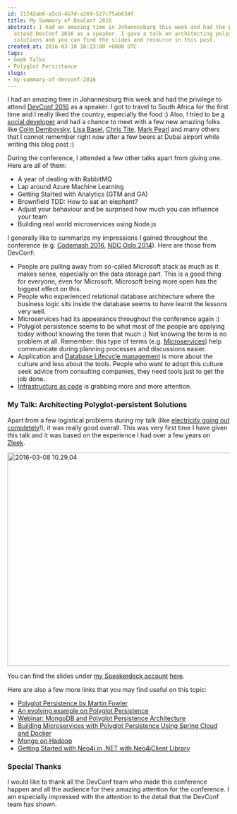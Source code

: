 ```yaml
---
id: 21242ab6-a5cd-4b7d-a269-527c75ab634f
title: My Summary of DevConf 2016
abstract: I had an amazing time in Johannesburg this week and had the privilege to
  attend DevConf 2016 as a speaker. I gave a talk on architecting polyglot-persistent
  solutions and you can find the slides and resource in this post.
created_at: 2016-03-10 16:23:00 +0000 UTC
tags:
- Geek Talks
- Polyglot Persistance
slugs:
- my-summary-of-devconf-2016
---
```


<p>I had an amazing time in Johannesburg this week and had the privilege to attend <a href="http://www.devconf.co.za/">DevConf 2016</a> as a speaker. I got to travel to South Africa for the first time and I really liked the country, especially the food :) Also, I tried to be <a href="http://jeremybytes.blogspot.co.uk/2014/12/becoming-social-developer-guide-for.html">a social developer</a> and had a chance to meet with a few new amazing folks like <a href="https://twitter.com/colindembovsky">Colin Dembovsky</a>, <a href="https://twitter.com/LisaBasel">Lisa Basel</a>, <a href="https://twitter.com/Tite_Chris">Chris Tite</a>, <a href="https://twitter.com/MarkPearlCoZa">Mark Pearl</a> and many others that I cannot remember right now after a few beers at Dubai airport while writing this blog post :)</p> <p>During the conference, I attended a few other talks apart from giving one. Here are all of them:</p> <ul> <li>A year of dealing with RabbitMQ</li> <li>Lap around Azure Machine Learning</li> <li>Getting Started with Analytics (GTM and GA)</li> <li>Brownfield TDD: How to eat an elephant?</li> <li>Adjust your behaviour and be surprised how much you can influence your team</li> <li>Building real world microservices using Node.js</li></ul> <p>I generally like to summarize my impressions I gained throughout the conference (e.g. <a href="http://www.tugberkugurlu.com/archive/my-summary-of-codemash-2016">Codemash 2016</a>, <a href="http://www.tugberkugurlu.com/archive/ndc-oslo-2014-bullet-points">NDC Oslo 2014</a>). Here are those from DevConf:</p> <ul> <li>People are pulling away from so-called Microsoft stack as much as it makes sense, especially on the data storage part. This is a good thing for everyone, even for Microsoft. Microsoft being more open has the biggest effect on this.  <li>People who experienced relational database architecture where the business logic sits inside the database seems to have learnt the lessons very well.  <li>Microservices had its appearance throughout the conference again :)  <li>Polyglot persistence seems to be what most of the people are applying today without knowing the term that much :) Not knowing the term is no problem at all. Remember: this type of terms (e.g. <a href="http://martinfowler.com/articles/microservices.html">Microservices</a>) help communicate during planning processes and discussions easier.  <li>Application and <a href="http://www.red-gate.com/products/dlm/">Database Lifecycle management</a> is more about the culture and less about the tools. People who want to adopt this culture seek advice from consulting companies, they need tools just to get the job done. <li><a href="https://www.thoughtworks.com/insights/blog/infrastructure-code-reason-smile">Infrastructure as code</a> is grabbing more and more attention.</li></ul> <h3>My Talk: Architecting Polyglot-persistent Solutions</h3> <p>Apart from a few logistical problems during my talk (like <a href="https://twitter.com/tourismgeek/status/707123586197295104">electricity going out completely</a>!), it was really good overall. This was very first time I have given this talk and it was based on the experience I had over a few years on <a href="http://zleek.com">Zleek</a>.</p> <p><a href="https://tugberkugurlu.blob.core.windows.net/bloggyimages/9a0d041e-6139-47e3-abdc-ec91511da453.jpg"><img title="2016-03-08 10.29.04" style="border-top: 0px; border-right: 0px; background-image: none; border-bottom: 0px; padding-top: 0px; padding-left: 0px; border-left: 0px; display: inline; padding-right: 0px" border="0" alt="2016-03-08 10.29.04" src="https://tugberkugurlu.blob.core.windows.net/bloggyimages/c9bbd57d-1275-4517-b5b1-d85b022f3279.jpg" width="644" height="484"></a></p> <p>You can find the slides under <a href="https://speakerdeck.com/tourismgeek">my Speakerdeck account</a>&nbsp;<a href="https://speakerdeck.com/tourismgeek/architecting-polyglot-persistent-solutions">here</a>. </p><script async class="speakerdeck-embed" data-id="3474381924404553afdfbd7c8010fcfa" data-ratio="1.77777777777778" src="//speakerdeck.com/assets/embed.js"></script> <p>Here are also a few more links that you may find useful on this topic:</p> <ul> <li><a href="http://martinfowler.com/bliki/PolyglotPersistence.html">Polyglot Persistence by Martin Fowler</a></li> <li><a href="https://github.com/tugberkugurlu/ModernShopping">An evolving example on Polyglot Persistence</a></li> <li><a href="https://www.mongodb.com/presentations/webinar-mongodb-and-polyglot-persistence-architecture">Webinar: MongoDB and Polyglot Persistence Architecture</a></li> <li><a href="http://www.kennybastani.com/2015/08/polyglot-persistence-spring-cloud-docker.html">Building Microservices with Polyglot Persistence Using Spring Cloud and Docker</a></li> <li><a href="http://engineering.foursquare.com/2014/01/28/mongo-on-hadoop/">Mongo on Hadoop</a></li> <li><a href="http://www.tugberkugurlu.com/archive/getting-started-with-neo4j-in--net-with-neo4jclient-library">Getting Started with Neo4j in .NET with Neo4jClient Library</a></li></ul> <h3>Special Thanks</h3> <p>I would like to thank all the DevConf team who made this conference happen and all the audience for their amazing attention for the conference. I am especially impressed with the attention to the detail that the DevConf team has shown.</p>  